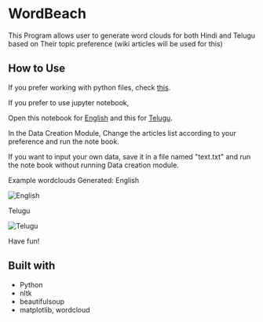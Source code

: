 # WordBeach

This Program allows user to generate word clouds for both Hindi and Telugu based on Their topic preference (wiki articles will be used for this)

## How to Use

If you prefer working with python files, check [this](https://github.com/victorknox/wordbeach/tree/main/wordbeachpy).

If you prefer to use jupyter notebook,

Open this notebook for [English](https://github.com/victorknox/wordbeach/blob/main/wordcloud.ipynb) and this for [Telugu](https://github.com/victorknox/wordbeach/blob/main/wordcloudtel2.ipynb).

In the Data Creation Module, Change the articles list according to your preference and run the note book.

If you want to input your own data, save it in a file named "text.txt" and run the note book without running Data creation module. 


Example wordclouds Generated: 
English


![English](https://cdn.discordapp.com/attachments/795301868392939560/859890387527008277/FUCtv2SZZ90gRlEgkEsmG5aoiKMfyJBKJRLJhkSIokUgkkg2LFEGJRCKRbFiuZ5GQs8YSiUQiuWGRT4ISiUQi2bBIEZRIJBLJhkW.png)

Telugu 

![Telugu](https://media.discordapp.net/attachments/795301868392939560/859890408115929088/unknown.png)

Have fun!

## Built with
- Python
- nltk
- beautifulsoup
- matplotlib, wordcloud

